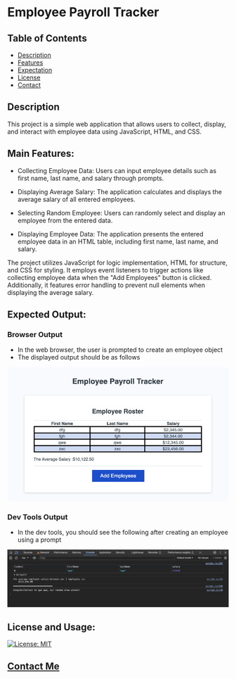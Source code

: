 # Employee Payroll Tracker

## Table of Contents

- [Description](#description)
- [Features](#features)
- [Expectation](#expectation)
- [License](#license)
- [Contact](#contact)

## Description

This project is a simple web application that allows users to collect, display, and interact with employee data using JavaScript, HTML, and CSS.

## Main Features:

- Collecting Employee Data: Users can input employee details such as first name, last name, and salary through prompts.

- Displaying Average Salary: The application calculates and displays the average salary of all entered employees.

- Selecting Random Employee: Users can randomly select and display an employee from the entered data.

- Displaying Employee Data: The application presents the entered employee data in an HTML table, including first name, last name, and salary.

The project utilizes JavaScript for logic implementation, HTML for structure, and CSS for styling. It employs event listeners to trigger actions like collecting employee data when the "Add Employees" button is clicked. Additionally, it features error handling to prevent null elements when displaying the average salary.

## Expected Output:

### Browser Output
- In the web browser, the user is prompted to create an employee object
- The displayed output should be as follows

![screenshot-1](./assets/images/screenshot-1.png)

### Dev Tools Output
- In the dev tools, you should see the following after creating an employee using a prompt

![screenshot-2](./assets/images/screenshot-2.png)

## License and Usage:
[![License: MIT](https://img.shields.io/badge/License-MIT-yellow.svg)](https://opensource.org/licenses/MIT)

## [Contact Me](mailto:peensbryan75@gmail.com)